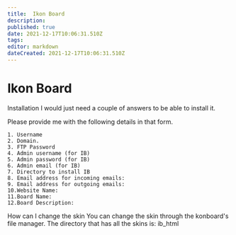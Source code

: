 ```yaml
---
title:  Ikon Board 
description: 
published: true
date: 2021-12-17T10:06:31.510Z
tags: 
editor: markdown
dateCreated: 2021-12-17T10:06:31.510Z
---
```


#  Ikon Board 
Installation
I would just need a couple of answers to be able to install it.
     
Please provide me with the following details in that form.
     
    1. Username
    2. Domain.
    3. FTP Password
    4. Admin username (for IB)
    5. Admin password (for IB)
    6. Admin email (for IB)
    7. Directory to install IB
    8. Email address for incoming emails:
    9. Email address for outgoing emails:
    10.Website Name:    
    11.Board Name:    
    12.Board Description:

 
How can I change the skin
You can change the skin through the konboard's file manager.
    The directory that has all the skins is: ib_html